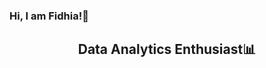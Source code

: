 <h3 align=”center”>
  Hi, I am Fidhia!🙌
</h3>

<h2 align="center">
  Data Analytics Enthusiast📊
</h2>
